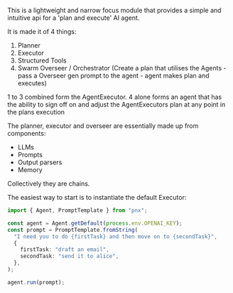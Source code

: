 This is a lightweight and narrow focus module that provides a simple and intuitive api for a 'plan and execute' AI agent.

It is made it of 4 things:

1. Planner
2. Executor
3. Structured Tools
4. Swarm Overseer / Orchestrator (Create a plan that utilises the Agents - pass a Overseer gen prompt to the agent - agent makes plan and executes)

1 to 3 combined form the AgentExecutor.
4 alone forms an agent that has the ability to sign off on and adjust the AgentExecutors plan at any point in the plans execution

The planner, executor and overseer are essentially made up from components:

- LLMs
- Prompts
- Output parsers
- Memory

Collectively they are chains.

The easiest way to start is to instantiate the default Executor:

```typescript
import { Agent, PromptTemplate } from "pnx";

const agent = Agent.getDefault(process.env.OPENAI_KEY);
const prompt = PromptTemplate.fromString(
  "I need you to do {firstTask} and then move on to {secondTask}",
  {
    firstTask: "draft an email",
    secondTask: "send it to alice",
  },
);

agent.run(prompt);
```
